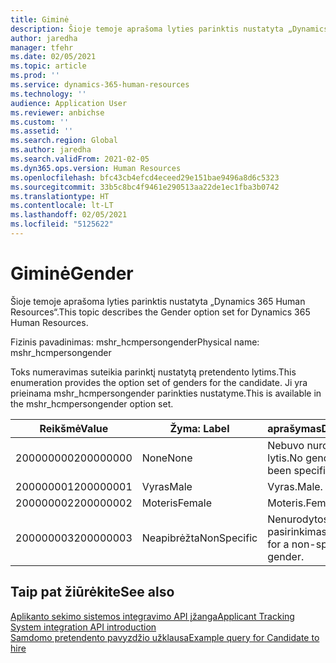 ```yaml
---
title: Giminė
description: Šioje temoje aprašoma lyties parinktis nustatyta „Dynamics 365 Human Resources“.
author: jaredha
manager: tfehr
ms.date: 02/05/2021
ms.topic: article
ms.prod: ''
ms.service: dynamics-365-human-resources
ms.technology: ''
audience: Application User
ms.reviewer: anbichse
ms.custom: ''
ms.assetid: ''
ms.search.region: Global
ms.author: jaredha
ms.search.validFrom: 2021-02-05
ms.dyn365.ops.version: Human Resources
ms.openlocfilehash: bfc43cb4efcd4eceed29e151bae9496a8d6c5323
ms.sourcegitcommit: 33b5c8bc4f9461e290513aa22de1ec1fba3b0742
ms.translationtype: HT
ms.contentlocale: lt-LT
ms.lasthandoff: 02/05/2021
ms.locfileid: "5125622"
---
```

# <a name="gender"></a><span data-ttu-id="9b1fd-103">Giminė</span><span class="sxs-lookup"><span data-stu-id="9b1fd-103">Gender</span></span>

<span data-ttu-id="9b1fd-104">Šioje temoje aprašoma lyties parinktis nustatyta „Dynamics 365 Human Resources“.</span><span class="sxs-lookup"><span data-stu-id="9b1fd-104">This topic describes the Gender option set for Dynamics 365 Human Resources.</span></span>

<span data-ttu-id="9b1fd-105">Fizinis pavadinimas: mshr_hcmpersongender</span><span class="sxs-lookup"><span data-stu-id="9b1fd-105">Physical name: mshr_hcmpersongender</span></span>

<span data-ttu-id="9b1fd-106">Toks numeravimas suteikia parinktį nustatytą pretendento lytims.</span><span class="sxs-lookup"><span data-stu-id="9b1fd-106">This enumeration provides the option set of genders for the candidate.</span></span> <span data-ttu-id="9b1fd-107">Ji yra prieinama mshr_hcmpersongender parinkties nustatyme.</span><span class="sxs-lookup"><span data-stu-id="9b1fd-107">This is available in the mshr_hcmpersongender option set.</span></span>

| <span data-ttu-id="9b1fd-108">Reikšmė</span><span class="sxs-lookup"><span data-stu-id="9b1fd-108">Value</span></span> | <span data-ttu-id="9b1fd-109">Žyma: </span><span class="sxs-lookup"><span data-stu-id="9b1fd-109">Label</span></span> | <span data-ttu-id="9b1fd-110">aprašymas</span><span class="sxs-lookup"><span data-stu-id="9b1fd-110">Description</span></span> |
| --- | --- | --- |
| <span data-ttu-id="9b1fd-111">200000000</span><span class="sxs-lookup"><span data-stu-id="9b1fd-111">200000000</span></span> | <span data-ttu-id="9b1fd-112">None</span><span class="sxs-lookup"><span data-stu-id="9b1fd-112">None</span></span> | <span data-ttu-id="9b1fd-113">Nebuvo nurodyta jokia lytis.</span><span class="sxs-lookup"><span data-stu-id="9b1fd-113">No gender has been specified.</span></span> |
| <span data-ttu-id="9b1fd-114">200000001</span><span class="sxs-lookup"><span data-stu-id="9b1fd-114">200000001</span></span> | <span data-ttu-id="9b1fd-115">Vyras</span><span class="sxs-lookup"><span data-stu-id="9b1fd-115">Male</span></span> | <span data-ttu-id="9b1fd-116">Vyras.</span><span class="sxs-lookup"><span data-stu-id="9b1fd-116">Male.</span></span> |
| <span data-ttu-id="9b1fd-117">200000002</span><span class="sxs-lookup"><span data-stu-id="9b1fd-117">200000002</span></span> | <span data-ttu-id="9b1fd-118">Moteris</span><span class="sxs-lookup"><span data-stu-id="9b1fd-118">Female</span></span> | <span data-ttu-id="9b1fd-119">Moteris.</span><span class="sxs-lookup"><span data-stu-id="9b1fd-119">Female.</span></span> |
| <span data-ttu-id="9b1fd-120">200000003</span><span class="sxs-lookup"><span data-stu-id="9b1fd-120">200000003</span></span> | <span data-ttu-id="9b1fd-121">Neapibrėžta</span><span class="sxs-lookup"><span data-stu-id="9b1fd-121">NonSpecific</span></span> | <span data-ttu-id="9b1fd-122">Nenurodytos lyties pasirinkimas.</span><span class="sxs-lookup"><span data-stu-id="9b1fd-122">Selection for a non-specific gender.</span></span> |

## <a name="see-also"></a><span data-ttu-id="9b1fd-123">Taip pat žiūrėkite</span><span class="sxs-lookup"><span data-stu-id="9b1fd-123">See also</span></span>

[<span data-ttu-id="9b1fd-124">Aplikanto sekimo sistemos integravimo API įžanga</span><span class="sxs-lookup"><span data-stu-id="9b1fd-124">Applicant Tracking System integration API introduction</span></span>](hr-admin-integration-ats-api-introduction.md)<br>
[<span data-ttu-id="9b1fd-125">Samdomo pretendento pavyzdžio užklausa</span><span class="sxs-lookup"><span data-stu-id="9b1fd-125">Example query for Candidate to hire</span></span>](hr-admin-integration-ats-api-candidate-to-hire-example-query.md)

